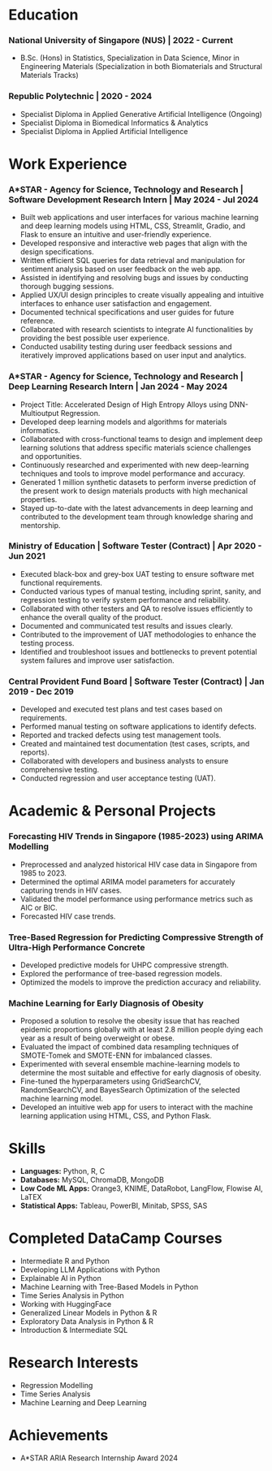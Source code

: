 # Education 
### **National University of Singapore (NUS) | 2022 - Current**

- B.Sc. (Hons) in Statistics, Specialization in Data Science, Minor in Engineering Materials (Specialization in both Biomaterials and Structural Materials Tracks)

### **Republic Polytechnic | 2020 - 2024**
- Specialist Diploma in Applied Generative Artificial Intelligence (Ongoing)
- Specialist Diploma in Biomedical Informatics & Analytics 
- Specialist Diploma in Applied Artificial Intelligence

# Work Experience
### **A*STAR - Agency for Science, Technology and Research | Software Development Research Intern | May 2024 - Jul 2024**
- Built web applications and user interfaces for various machine learning and deep learning models using HTML, CSS, Streamlit, Gradio, and Flask to ensure an intuitive and user-friendly experience. 
- Developed responsive and interactive web pages that align with the design specifications. 
- Written efficient SQL queries for data retrieval and manipulation for sentiment analysis based on user feedback on the web app. 
- Assisted in identifying and resolving bugs and issues by conducting thorough bugging sessions. 
- Applied UX/UI design principles to create visually appealing and intuitive interfaces to enhance user satisfaction and engagement. 
- Documented technical specifications and user guides for future reference.
- Collaborated with research scientists to integrate AI functionalities by providing the best possible user experience. 
- Conducted usability testing during user feedback sessions and iteratively improved applications based on user input and analytics.

### **A*STAR - Agency for Science, Technology and Research | Deep Learning Research Intern | Jan 2024 - May 2024**
- Project Title: Accelerated Design of High Entropy Alloys using DNN-Multioutput Regression.
- Developed deep learning models and algorithms for materials informatics.
- Collaborated with cross-functional teams to design and implement deep learning solutions that address specific materials science challenges and opportunities. 
- Continuously researched and experimented with new deep-learning techniques and tools to improve model performance and accuracy.
- Generated 1 million synthetic datasets to perform inverse prediction of the present work to design materials products with high mechanical properties.
- Stayed up-to-date with the latest advancements in deep learning and contributed to the development team through knowledge sharing and mentorship.

### **Ministry of Education | Software Tester (Contract) | Apr 2020 - Jun 2021**
- Executed black-box and grey-box UAT testing to ensure software met functional requirements. 
- Conducted various types of manual testing, including sprint, sanity, and regression testing to verify system performance and reliability. 
- Collaborated with other testers and QA to resolve issues efficiently to enhance the overall quality of the product. 
- Documented and communicated test results and issues clearly. 
- Contributed to the improvement of UAT methodologies to enhance the testing process. 
- Identified and troubleshoot issues and bottlenecks to prevent potential system failures and improve user satisfaction.

### **Central Provident Fund Board | Software Tester (Contract) | Jan 2019 - Dec 2019**
- Developed and executed test plans and test cases based on requirements.
- Performed manual testing on software applications to identify defects.
- Reported and tracked defects using test management tools.
- Created and maintained test documentation (test cases, scripts, and reports).
- Collaborated with developers and business analysts to ensure comprehensive testing.
- Conducted regression and user acceptance testing (UAT).
  
# Academic & Personal Projects
### **Forecasting HIV Trends in Singapore (1985-2023) using ARIMA Modelling**
- Preprocessed and analyzed historical HIV case data in Singapore from 1985 to 2023.
- Determined the optimal ARIMA model parameters for accurately capturing trends in HIV cases.
- Validated the model performance using performance metrics such as AIC or BIC.
- Forecasted HIV case trends.

### **Tree-Based Regression for Predicting Compressive Strength of Ultra-High Performance Concrete**
- Developed predictive models for UHPC compressive strength.
- Explored the performance of tree-based regression models.
- Optimized the models to improve the prediction accuracy and reliability.

### **Machine Learning for Early Diagnosis of Obesity**
- Proposed a solution to resolve the obesity issue that has reached epidemic proportions globally with at least 2.8 million people dying each year as a result of being overweight or obese.
- Evaluated the impact of combined data resampling techniques of SMOTE-Tomek and SMOTE-ENN for imbalanced classes.
- Experimented with several ensemble machine-learning models to determine the most suitable and effective for early diagnosis of obesity.
- Fine-tuned the hyperparameters using GridSearchCV, RandomSearchCV, and BayesSearch Optimization of the selected machine learning model.
- Developed an intuitive web app for users to interact with the machine learning application using HTML, CSS, and Python Flask. 

# Skills 
- **Languages:** Python, R, C
- **Databases:** MySQL, ChromaDB, MongoDB
- **Low Code ML Apps:** Orange3, KNIME, DataRobot, LangFlow, Flowise AI, LaTEX
- **Statistical Apps:** Tableau, PowerBI, Minitab, SPSS, SAS

# Completed DataCamp Courses
- Intermediate R and Python
- Developing LLM Applications with Python
- Explainable AI in Python
- Machine Learning with Tree-Based Models in Python
- Time Series Analysis in Python
- Working with HuggingFace
- Generalized Linear Models in Python & R
- Exploratory Data Analysis in Python & R
- Introduction & Intermediate SQL

# Research Interests
- Regression Modelling
- Time Series Analysis
- Machine Learning and Deep Learning

# Achievements
- A*STAR ARIA Research Internship Award 2024



